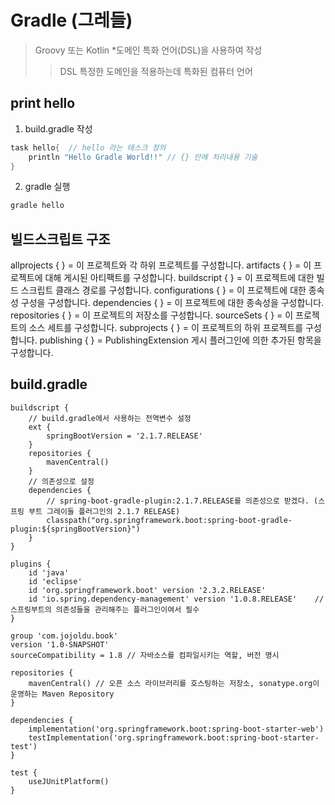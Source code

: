 # Gradle (그레들)

> Groovy 또는 Kotlin \*도메인 특화 언어(DSL)을 사용하여 작성
>
> > DSL 특정한 도메인을 적용하는데 특화된 컴퓨터 언어

## print hello

1. build.gradle 작성

```groovy
task hello{  // hello 라는 태스크 정의
    println "Hello Gradle World!!" // {} 안에 처리내용 기술
}
```

2. gradle 실행

```bash
gradle hello
```

## 빌드스크립트 구조

allprojects { } = 이 프로젝트와 각 하위 프로젝트를 구성합니다.
artifacts { } = 이 프로젝트에 대해 게시된 아티팩트를 구성합니다.
buildscript { } = 이 프로젝트에 대한 빌드 스크립트 클래스 경로를 구성합니다.
configurations { } = 이 프로젝트에 대한 종속성 구성을 구성합니다.
dependencies { } = 이 프로젝트에 대한 종속성을 구성합니다.
repositories { } = 이 프로젝트의 저장소를 구성합니다.
sourceSets { } = 이 프로젝트의 소스 세트를 구성합니다.
subprojects { } = 이 프로젝트의 하위 프로젝트를 구성합니다.
publishing { } = PublishingExtension 게시 플러그인에 의한 추가된 항목을 구성합니다.

## build.gradle

```
buildscript {
    // build.gradle에서 사용하는 전역변수 설정
    ext {
        springBootVersion = '2.1.7.RELEASE'
    }
    repositories {
        mavenCentral()
    }
    // 의존성으로 설정
    dependencies {
        // spring-boot-gradle-plugin:2.1.7.RELEASE를 의존성으로 받겠다. (스프링 부트 그레이들 플러그인의 2.1.7 RELEASE)
        classpath("org.springframework.boot:spring-boot-gradle-plugin:${springBootVersion}")
    }
}

plugins {
    id 'java'
    id 'eclipse'
    id 'org.springframework.boot' version '2.3.2.RELEASE'
    id 'io.spring.dependency-management' version '1.0.8.RELEASE'    // 스프링부트의 의존성들을 관리해주는 플러그인이여서 필수
}

group 'com.jojoldu.book'
version '1.0-SNAPSHOT'
sourceCompatibility = 1.8 // 자바소스를 컴파일시키는 역할, 버전 명시

repositories {
    mavenCentral() // 오픈 소스 라이브러리를 호스팅하는 저장소, sonatype.org이 운영하는 Maven Repository
}

dependencies {
    implementation('org.springframework.boot:spring-boot-starter-web')
    testImplementation('org.springframework.boot:spring-boot-starter-test')
}

test {
    useJUnitPlatform()
}
```
